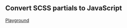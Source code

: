 ## Convert SCSS partials to JavaScript

[Playground](https://codesandbox.io/s/github/cssinjs/egghead/tree/master/from-sass-to-cssinjs/partials)
